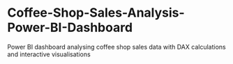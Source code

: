 # Coffee-Shop-Sales-Analysis-Power-BI-Dashboard
Power BI dashboard analysing coffee shop sales data with DAX calculations and interactive visualisations
